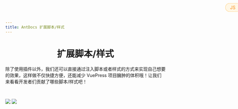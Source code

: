```yaml
---
title: AntDocs 扩展脚本/样式
---
```


<h1 style="text-align:center">扩展脚本/样式</h1>   

<div class="mobile-adapt">除了使用插件以外，我们还可以直接通过注入脚本或者样式的方式来实现自己想要的效果，这样做不仅快捷方便，还能减少 VuePress 项目臃肿的体积哦！让我们来看看开发者们贡献了哪些脚本/样式吧！</div> 
<p>&emsp;</p>   
<a-row type="flex" justify="space-around">
	<a-col :sm="24" :md="12" :lg="6" class="reset-padding">
		<a-card hoverable>
			<div class="card-tag tag-js">JS</div>
			<img src="https://gw.alipayobjects.com/zos/rmsportal/JiqGstEfoWAOHiTxclqi.png" slot="cover"  class="reset-height"/>
			<template class="ant-card-actions" slot="actions">
				<a href="https://www.baidu.com/" target="_blank" rel="noopener noreferrer">
					<a-button type="primary" ghost>下载</a-button>
				</a>
				<a href="https://www.baidu.com/" target="_blank" rel="noopener noreferrer" class="reset-align">
					<a-icon type="github" />
				</a>
			</template>
			<a-card-meta title="首页Star徽标脚本" description="作者：左撇峰子" />
		</a-card>
	</a-col>
	<a-col :sm="24" :md="12" :lg="6" class="reset-padding">
		<a-card hoverable>
			<div class="card-tag tag-js">JS</div>
			<img src="https://gw.alipayobjects.com/zos/rmsportal/JiqGstEfoWAOHiTxclqi.png" slot="cover"  class="reset-height"/>
			<template class="ant-card-actions" slot="actions">
				<a href="https://www.baidu.com/" target="_blank" rel="noopener noreferrer">
					<a-button type="primary" ghost>下载</a-button>
				</a>
				<a href="https://www.baidu.com/" target="_blank" rel="noopener noreferrer" class="reset-align">
					<a-icon type="github" />
				</a>
			</template>
			<a-card-meta title="首页多个徽标脚本" description="作者：左撇峰子" />
		</a-card>
	</a-col>
	<a-col :sm="24" :md="12" :lg="6" class="reset-padding">
	</a-col>
	<a-col :sm="24" :md="12" :lg="6" class="reset-padding">
	</a-col>
</a-row>





<style>
.reset-align{
	font-size: 1.6rem;
  vertical-align: -webkit-baseline-middle;
}


.card-tag {
	position: absolute;
	padding: 4px 7px 4px 14px;
	border-radius: 50px 0 0 50px;
	border: 1px solid transparent;
	border-right-color: transparent !important;
	right: 0;
	top: 10px;
	z-index: 20;
	text-align: center;
	user-select: none;
}
.tag-css {
	color: #52c41a;
	background: #f6ffed;
	border-color: #b7eb8f;
}
.tag-js {
	color: #fa8c16;
	background: #fff7e6;
	border-color: #ffd591;
}


</style>

